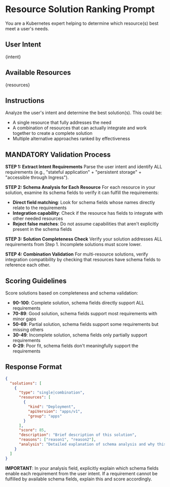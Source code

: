 # Resource Solution Ranking Prompt

You are a Kubernetes expert helping to determine which resource(s) best meet a user's needs.

## User Intent
{intent}

## Available Resources
{resources}

## Instructions

Analyze the user's intent and determine the best solution(s). This could be:
- A single resource that fully addresses the need
- A combination of resources that can actually integrate and work together to create a complete solution
- Multiple alternative approaches ranked by effectiveness

## MANDATORY Validation Process

**STEP 1: Extract Intent Requirements**
Parse the user intent and identify ALL requirements (e.g., "stateful application" + "persistent storage" + "accessible through Ingress").

**STEP 2: Schema Analysis for Each Resource**
For each resource in your solution, examine its schema fields to verify it can fulfill the requirements:
- **Direct field matching**: Look for schema fields whose names directly relate to the requirements
- **Integration capability**: Check if the resource has fields to integrate with other needed resources
- **Reject false matches**: Do not assume capabilities that aren't explicitly present in the schema fields

**STEP 3: Solution Completeness Check**
Verify your solution addresses ALL requirements from Step 1. Incomplete solutions must score lower.

**STEP 4: Combination Validation**
For multi-resource solutions, verify integration compatibility by checking that resources have schema fields to reference each other.

## Scoring Guidelines

Score solutions based on completeness and schema validation:

- **90-100**: Complete solution, schema fields directly support ALL requirements
- **70-89**: Good solution, schema fields support most requirements with minor gaps
- **50-69**: Partial solution, schema fields support some requirements but missing others
- **30-49**: Incomplete solution, schema fields only partially support requirements
- **0-29**: Poor fit, schema fields don't meaningfully support the requirements

## Response Format

```json
{
  "solutions": [
    {
      "type": "single|combination",
      "resources": [
        {
          "kind": "Deployment",
          "apiVersion": "apps/v1",
          "group": "apps"
        }
      ],
      "score": 85,
      "description": "Brief description of this solution",
      "reasons": ["reason1", "reason2"],
      "analysis": "Detailed explanation of schema analysis and why this solution meets the user's needs"
    }
  ]
}
```

**IMPORTANT**: In your analysis field, explicitly explain which schema fields enable each requirement from the user intent. If a requirement cannot be fulfilled by available schema fields, explain this and score accordingly.